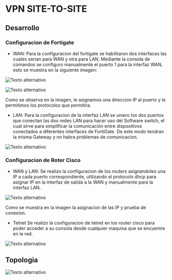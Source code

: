 # VPN SITE-TO-SITE
## Desarrollo
### Configuracion de Fortigate
- WAN:
Para la configuracion del fortigate se habilitaron dos interfaces las cuales serian para WAN y otra para LAN. Mediante la consola de comandos se configuro manualmente el puerto 1 para la interfaz WAN, esto se muestra en la siguiente imagen:

 ![Texto alternativo](https://files.catbox.moe/g4ghci.png)

 ![Texto alternativo](https://files.catbox.moe/g20xkp.png)

 Como se observa en la imagen, le asignamos una direccion IP al puerto y le permitimos los protocolos que permitira.

- LAN:
Para la configuracion de la interfaz LAN se uniero los dos puertos que conectan las dos redes LAN para hacer uso del Software switch, el cual sirve para simplificar la comunicación entre dispositivos conectados a diferentes interfaces de FortiGate. De este modo tendran la misma Gateway y no habra problemas de comunicacion.

 ![Texto alternativo](https://files.catbox.moe/2ymm1y.png)

### Configuracion de Roter Cisco
- WAN y LAN:
Se realizo la configuracion de los routers asignandoles una IP a cada puerto correspondiente, utilizando el protocolo dhcp para asignar IP en la interfaz de salida a la WAN y manualmente para la interfaz LAN.

 ![Texto alternativo](https://files.catbox.moe/f1ualv.png)

 Como se muestra en la imagen la asignacion de las IP y prueba de conexion.

- Telnet
 Se realizo la configuracion de telnet en los router cisco para poder acceder a su consola desde cualquier maquina que se encuentre en la red.

 ![Texto alternativo](https://files.catbox.moe/5xn0lu.png)

## Topologia
![Texto alternativo](https://files.catbox.moe/8jtdfy.png)
